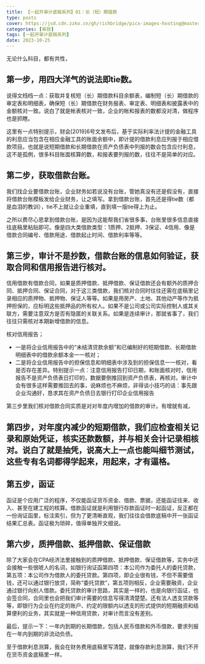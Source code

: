 ```yaml
---
title: 【一起开审计底稿系列】01：长（短）期借款
type: posts
cover: https://jsd.cdn.zzko.cn/gh/richbridge/picx-images-hosting@master/thumbnail/audit.png
categories: [审技]
tags: [一起开审计底稿系列]
date: 2023-10-25
---
```


无论什么科目，都有共性，

## 第一步，用四大洋气的说法即tie数。

说得文绉绉一点：获取并复核短（长）期借款科目余额表，编制短（长）期借款的审定表和明细表，确保短（长）期借款在财务报表、审定表、明细表和披露表中的金额核对一致。说白了就是帐表核对一致，企业的帐和报表的数都没对清，做程序也是抓瞎。
 
这里有一点特别提示，财会[2019]6号文发布后，基于实际利率法计提的金融工具的利息应当包含在相应金融工具的账面余额中，即计提的借款利息应列报于相应借款项目。也就是说短期借款和长期借款在资产负债表中列报的数会包含应付利息，这不是孤例，很多科目账面核算的数，和报表要列报的数，往往不是简单的对应。
 
## 第二步，获取借款台账。

我们找企业要借款台账，企业财务如若说没有台账，管她真没有还是假没有，直接将借款台账模板发给企业财务，让之填写。拿到借款台账，首先还是得tie数（都是血泪的教训），tie不上就让企业重填，直到填一版tie得上为止。
 
之所以费尽心思拿到借款台账，是因为这能帮我们省很多事，台账里很多信息直接往底稿里粘贴即可。像是四大类借款类型：1质押、2抵押、3保证、4信用、像是借款合同编号、借款用途、借款起止时间、借款利率等等。
 
## 第三步，审计不是抄数，借款台账的信息如何验证，获取合同和信用报告进行核对。

信用借款有借款合同，如果是质押借款、抵押借款、保证借款还会有额外的质押合同、抵押合同、保证合同，对于这三类借款，我们核对合同时往往还需在底稿里记录相应的质押物、抵押物、保证人等等。如果是用房产、土地、其他动产等作为抵押担保的，应标明这些抵押品的所有权人。如果不是公司或公司实际控制人或其关联方，需要注意双方是否有隐匿的关联关系。如果是连续审计，那就省事了，我们往往只需核对本期新增借款的信息。
 
核对信用报告；

- 一是将企业信用报告中的“未结清贷款余额”和已编制好的短期借款、长期借款明细表中的借款余额本金一一核对；
- 二是将企业信用报告中的担保信息和明细表中涉及到的担保信息一一核对，看是否存在差异。特别提示一点：注意信用报告打印日期，和账面核对时，信用报告不是资产负债表日打印的，数据要倒推回到资产负债表，再核对。审计中会有很多这样需要推回去的事，说麻烦也不麻烦，非得谈小技巧的话：事先跟企业沟通好，恳求其在资产负债日去银行打印企业信用报告
 
第三步里我们核对借款合同实质是对对年度内增加的借款的审计。有增就有减，

## 第四步，对年度内减少的短期借款，我们应检查相关记录和原始凭证，核实还款数额，并与相关会计记录相核对。说白了就是抽凭，说高大上一点也能叫细节测试，这些专有名词都得学起来，用起来，才有逼格。
 
## 第五步，函证

函证是个应用广泛的程序，不仅能函证货币资金、借款、票据，还能函证往来、收入、甚至在建工程的核算。借款函证就是利用银行存款函证时一起函证，反正都在一份询证函里，标注索引，但为了更清晰直观，我们往往会借款底稿中开一张函证结果汇总表。函证极为琐碎，值得单独开文细说。
 
## 第六步，质押借款、抵押借款、保证借款

除了大家会在CPA经济法里接触到的质押借款、抵押借款、保证借款等，实务中还会接触一些很唬人的名词，如银行询证函第四项：本公司作为委托人的委托贷款，第五项：本公司作为借款人的委托贷款。第四项，即企业很有钱，不但不需要借钱，还可以通过银行放贷，简称“委托贷款”，第五项则相反，企业需要融资，企业通过银行向别人借款。委托贷款的审计思路，其实是一样的，也是向银行函证，也会签合同，合同里也会把我们审计需要的信息写得清清楚楚。还有法人透支贷款等等，即银行为企业在约定的账户、约定的限额内以透支的形式提供的短期融资和结算便利的业务，其实就是一种信用贷款，对审计而言没有差别。
 
最后，提示一下：一年内到期的长期借款，包括人民币借款和外币借款，要求列报在一年内到期的非流动负债。
 
至于借款利息测算，我会在财务费用底稿里写清楚，就像存款利息测算，我们不开在货币资金底稿里一样。